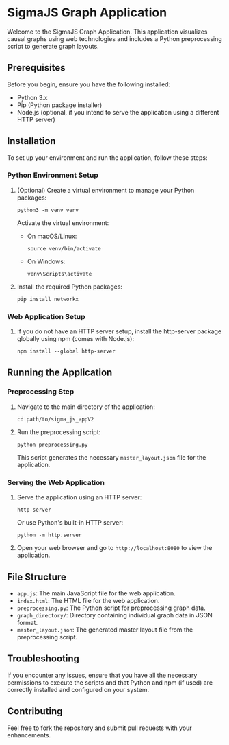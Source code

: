 

# SigmaJS Graph Application

Welcome to the SigmaJS Graph Application. This application visualizes causal graphs using web technologies and includes a Python preprocessing script to generate graph layouts.

## Prerequisites

Before you begin, ensure you have the following installed:
- Python 3.x
- Pip (Python package installer)
- Node.js (optional, if you intend to serve the application using a different HTTP server)

## Installation

To set up your environment and run the application, follow these steps:

### Python Environment Setup

1. (Optional) Create a virtual environment to manage your Python packages:
   ```shell
   python3 -m venv venv
   ```
   Activate the virtual environment:
   - On macOS/Linux:
     ```shell
     source venv/bin/activate
     ```
   - On Windows:
     ```shell
     venv\Scripts\activate
     ```

2. Install the required Python packages:
   ```shell
   pip install networkx
   ```

### Web Application Setup

1. If you do not have an HTTP server setup, install the http-server package globally using npm (comes with Node.js):
   ```shell
   npm install --global http-server
   ```

## Running the Application

### Preprocessing Step

1. Navigate to the main directory of the application:
   ```shell
   cd path/to/sigma_js_appV2
   ```
2. Run the preprocessing script:
   ```shell
   python preprocessing.py
   ```
   This script generates the necessary `master_layout.json` file for the application.

### Serving the Web Application

1. Serve the application using an HTTP server:
   ```shell
   http-server
   ```
   Or use Python's built-in HTTP server:
   ```shell
   python -m http.server
   ```
2. Open your web browser and go to `http://localhost:8080` to view the application.

## File Structure

- `app.js`: The main JavaScript file for the web application.
- `index.html`: The HTML file for the web application.
- `preprocessing.py`: The Python script for preprocessing graph data.
- `graph_directory/`: Directory containing individual graph data in JSON format.
- `master_layout.json`: The generated master layout file from the preprocessing script.

## Troubleshooting

If you encounter any issues, ensure that you have all the necessary permissions to execute the scripts and that Python and npm (if used) are correctly installed and configured on your system.

## Contributing

Feel free to fork the repository and submit pull requests with your enhancements.
